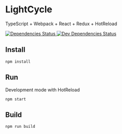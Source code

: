 LightCycle
==========
TypeScript + Webpack + React + Redux + HotReload

<a href="https://david-dm.org/black-monolith/LightCycle">
  <img src="https://david-dm.org/black-monolith/LightCycle.svg"
    alt="Dependencies Status">
</a>
<a href="https://david-dm.org/black-monolith/LightCycle?type=dev">
  <img src="https://david-dm.org/black-monolith/LightCycle/dev-status.svg"
    alt="Dev Dependencies Status">
</a>

## Install
```
npm install
```

## Run
Development mode with HotReload
```
npm start
```

## Build
```
npm run build
```
